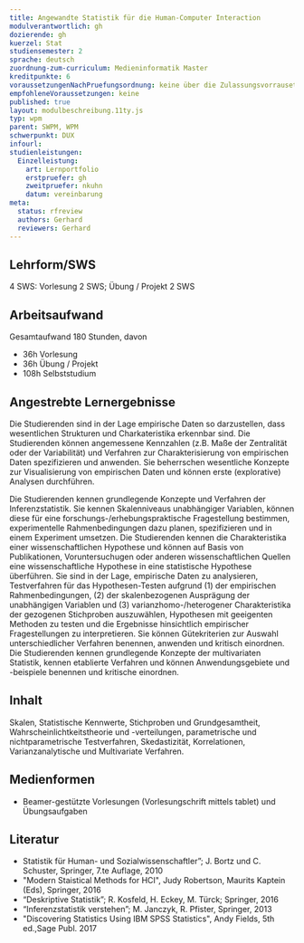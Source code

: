 ```yaml
---
title: Angewandte Statistik für die Human-Computer Interaction
modulverantwortlich: gh
dozierende: gh
kuerzel: Stat
studiensemester: 2
sprache: deutsch
zuordnung-zum-curriculum: Medieninformatik Master
kreditpunkte: 6
voraussetzungenNachPruefungsordnung: keine über die Zulassungsvorrausetzungen zum Studium hinausgehenden
empfohleneVoraussetzungen: keine
published: true
layout: modulbeschreibung.11ty.js
typ: wpm
parent: SWPM, WPM
schwerpunkt: DUX
infourl: 
studienleistungen:
  Einzelleistung:
    art: Lernportfolio
    erstpruefer: gh
    zweitpruefer: nkuhn
    datum: vereinbarung
meta:
  status: rfreview   
  authors: Gerhard
  reviewers: Gerhard
---
```


## Lehrform/SWS

4 SWS: Vorlesung 2 SWS; Übung / Projekt 2 SWS

## Arbeitsaufwand
Gesamtaufwand 180 Stunden, davon
- 36h Vorlesung
- 36h Übung / Projekt
- 108h Selbststudium

## Angestrebte Lernergebnisse

Die Studierenden sind in der Lage empirische Daten so darzustellen, dass wesentlichen Strukturen und Charkateristika erkennbar sind. Die Studierenden können angemessene Kennzahlen (z.B. Maße der Zentralität oder der Variabilität) und Verfahren zur Charakterisierung von empirischen Daten spezifizieren und anwenden. Sie beherrschen wesentliche Konzepte zur Visualisierung von empirischen Daten und können erste (explorative) Analysen durchführen. 

Die Studierenden kennen grundlegende Konzepte und Verfahren der Inferenzstatistik. Sie kennen Skalenniveaus unabhängiger Variablen, können diese für eine forschungs-/erhebungspraktische Fragestellung bestimmen, experimentelle Rahmenbedingungen dazu planen, spezifizieren und in einem Experiment umsetzen. Die Studierenden kennen die Charakteristika einer wissenschaftlichen Hypothese und können auf Basis von Publikationen, Voruntersuchugen oder anderen wissenschaftlichen Quellen eine wissenschaftliche Hypothese in eine statistische Hypothese überführen. 
Sie sind in der Lage, empirische Daten zu analysieren, Testverfahren für das Hypothesen-Testen aufgrund (1) der empirischen Rahmenbedingungen, (2) der skalenbezogenen Ausprägung der unabhängigen Variablen und (3) varianzhomo-/heterogener Charakteristika der gezogenen Stichproben auszuwählen, Hypothesen mit geeigenten Methoden zu testen und die Ergebnisse hinsichtlich empirischer Fragestellungen zu interpretieren. Sie können Gütekriterien zur Auswahl unterschiedlicher Verfahren benennen, anwenden und kritisch einordnen. 
Die Studierenden kennen grundlegende Konzepte der multivariaten Statistik, kennen etablierte Verfahren und können Anwendungsgebiete und -beispiele benennen und kritische einordnen.

## Inhalt

Skalen, Statistische Kennwerte, Stichproben und Grundgesamtheit, Wahrscheinlichtkeitstheorie und -verteilungen, parametrische und nichtparametrische Testverfahren, Skedastizität, Korrelationen, Varianzanalytische und Multivariate Verfahren.

## Medienformen
-	Beamer-gestützte Vorlesungen (Vorlesungschrift mittels tablet) und Übungsaufgaben

## Literatur
- Statistik für Human- und Sozialwissenschaftler”; J. Bortz und C. Schuster, Springer, 7.te Auflage, 2010
- "Modern Staistical Methods for HCI", Judy Robertson, Maurits Kaptein (Eds), Springer, 2016
- “Deskriptive Statistik”; R. Kosfeld, H. Eckey, M. Türck; Springer,  2016
- “Inferenzstatistik verstehen”; M. Janczyk, R. Pfister, Springer, 2013
- "Discovering Statistics Using IBM SPSS Statistics", Andy Fields, 5th ed.,Sage Publ. 2017
